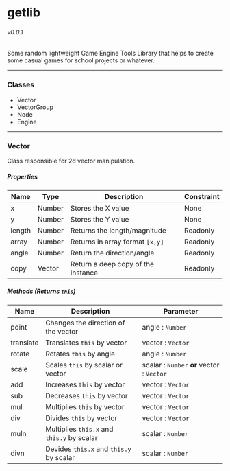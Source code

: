 # getlib
###### v0.0.1
Some random lightweight Game Engine Tools Library that helps to create some casual games for school projects or whatever.

---
### Classes
- Vector
- VectorGroup
- Node
- Engine
---
### Vector
Class responsible for 2d vector manipulation.
##### Properties
Name | Type | Description | Constraint
-----|------|-------------|----------
x | Number | Stores the X value | None
y | Number | Stores the Y value | None
length | Number | Returns the length/magnitude | Readonly
array  | Number | Returns in array format `[x,y]` | Readonly
angle  | Number | Return the direction/angle | Readonly
copy | Vector | Return a deep copy of the instance | Readonly
##### Methods (Returns `this`)
Name | Description | Parameter
-|-|-
point | Changes the direction of the vector | angle : `Number`
translate | Translates `this` by vector | vector : `Vector`
rotate | Rotates `this` by angle | angle : `Number`
scale | Scales `this` by scalar or vector | scalar : `Number` **or** vector : `Vector`
add | Increases `this` by vector | vector : `Vector`
sub | Decreases `this` by vector | vector : `Vector`
mul | Multiplies `this` by vector | vector : `Vector`
div | Divides `this` by vector | vector : `Vector`
muln | Multiplies `this.x` and `this.y` by scalar | scalar : `Number`
divn | Devides `this.x` and `this.y` by scalar | scalar : `Number`
